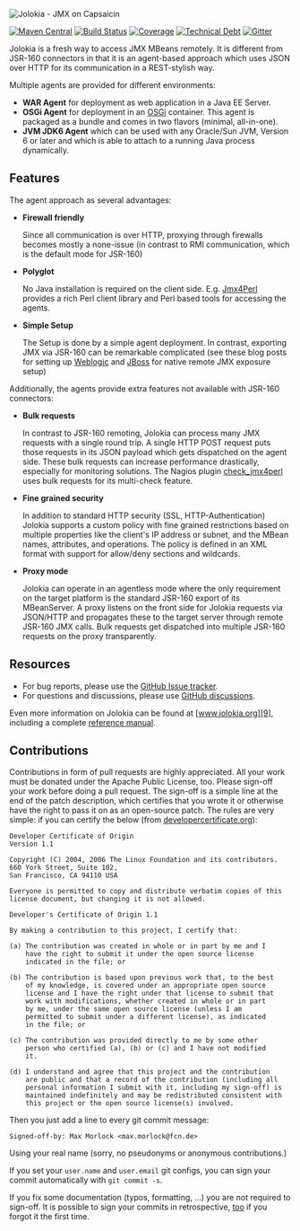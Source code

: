 ![Jolokia - JMX on Capsaicin][1]

[![Maven Central](https://maven-badges.herokuapp.com/maven-central/org.jolokia/jolokia-parent/badge.svg?style=flat)](https://maven-badges.herokuapp.com/maven-central/org.jolokia/jolokia-parent/)
[![Build Status](https://github.com/jolokia/jolokia/actions/workflows/ci.yaml/badge.svg?branch=2.0)](https://github.com/jolokia/jolokia/actions/workflows/ci.yaml)
[![Coverage](https://sonarcloud.io/api/project_badges/measure?project=org.jolokia%3Ajolokia&metric=coverage)](https://sonarcloud.io/summary/new_code?id=org.jolokia%3Ajolokia)
[![Technical Debt](https://sonarcloud.io/api/project_badges/measure?project=org.jolokia%3Ajolokia&metric=sqale_index)](https://sonarcloud.io/summary/new_code?id=org.jolokia%3Ajolokia)
[![Gitter](https://badges.gitter.im/Join+Chat.svg)](https://gitter.im/rhuss/jolokia?utm_source=badge&utm_medium=badge&utm_campaign=pr-badge)

Jolokia is a fresh way to access JMX MBeans remotely. It is
different from JSR-160 connectors in that it is an agent-based
approach which uses JSON over HTTP for its communication in a
REST-stylish way.

Multiple agents are provided for different environments:

* **WAR Agent** for deployment as web application in a Java EE Server. 
* **OSGi Agent** for deployment in an [OSGi][2] container. This agent
  is packaged as a bundle and comes in two flavors (minimal,
  all-in-one).
* **JVM JDK6 Agent** which can be used with any Oracle/Sun JVM,
  Version 6 or later and which is able to attach to a running Java process 
  dynamically. 


## Features

The agent approach as several advantages:

* **Firewall friendly**

  Since all communication is over HTTP, proxying through firewalls
  becomes mostly a none-issue (in contrast to RMI communication, which
  is the default mode for JSR-160)

* **Polyglot**

  No Java installation is required on the client
  side. E.g. [Jmx4Perl][3] provides a rich Perl client library and
  Perl based tools for accessing the agents.

* **Simple Setup**

  The Setup is done by a simple agent deployment. In contrast,
  exporting JMX via JSR-160 can be remarkable complicated (see these
  blog posts for setting up [Weblogic][4] and [JBoss][5] for native
  remote JMX exposure setup)

Additionally, the agents provide extra features not available with
JSR-160 connectors:

* **Bulk requests**

  In contrast to JSR-160 remoting, Jolokia can process many JMX
  requests with a single round trip. A single HTTP POST request puts
  those requests in its JSON payload which gets dispatched on the
  agent side. These bulk requests can increase performance drastically,
  especially for monitoring solutions. The Nagios plugin
  [check_jmx4perl][6] uses bulk requests for its multi-check feature.
  
* **Fine grained security**

  In addition to standard HTTP security (SSL, HTTP-Authentication)
  Jolokia supports a custom policy with fine grained restrictions
  based on multiple properties like the client's IP address or subnet,
  and the MBean names, attributes, and operations. The policy is
  defined in an XML format with support for allow/deny sections and
  wildcards.

* **Proxy mode**

  Jolokia can operate in an agentless mode where the only requirement
  on the target platform is the standard JSR-160 export of its
  MBeanServer. A proxy listens on the front side for Jolokia requests
  via JSON/HTTP and propagates these to the target server through
  remote JSR-160 JMX calls. Bulk requests get dispatched into
  multiple JSR-160 requests on the proxy transparently.

## Resources

* For bug reports, please use the [GitHub Issue tracker][7].
* For questions and discussions, please use [GitHub discussions][8].

Even more information on Jolokia can be found at [www.jolokia.org][9], including
a complete [reference manual][10].

## Contributions

Contributions in form of pull requests are highly appreciated. All your work must be donated under the 
Apache Public License, too. Please sign-off your work before 
doing a pull request. The sign-off is a simple line at the end of the patch description, 
which certifies that you wrote it or otherwise have the right to
pass it on as an open-source patch.  The rules are very simple: if you
can certify the below (from
[developercertificate.org](http://developercertificate.org/)):

```
Developer Certificate of Origin
Version 1.1

Copyright (C) 2004, 2006 The Linux Foundation and its contributors.
660 York Street, Suite 102,
San Francisco, CA 94110 USA

Everyone is permitted to copy and distribute verbatim copies of this
license document, but changing it is not allowed.

Developer's Certificate of Origin 1.1

By making a contribution to this project, I certify that:

(a) The contribution was created in whole or in part by me and I
    have the right to submit it under the open source license
    indicated in the file; or

(b) The contribution is based upon previous work that, to the best
    of my knowledge, is covered under an appropriate open source
    license and I have the right under that license to submit that
    work with modifications, whether created in whole or in part
    by me, under the same open source license (unless I am
    permitted to submit under a different license), as indicated
    in the file; or

(c) The contribution was provided directly to me by some other
    person who certified (a), (b) or (c) and I have not modified
    it.

(d) I understand and agree that this project and the contribution
    are public and that a record of the contribution (including all
    personal information I submit with it, including my sign-off) is
    maintained indefinitely and may be redistributed consistent with
    this project or the open source license(s) involved.
```

Then you just add a line to every git commit message:

    Signed-off-by: Max Morlock <max.morlock@fcn.de>

Using your real name (sorry, no pseudonyms or anonymous contributions.)

If you set your `user.name` and `user.email` git configs, you can sign your
commit automatically with `git commit -s`.

If you fix some documentation (typos, formatting, ...) you are not required to sign-off. 
It is possible to sign your commits in retrospective, [too](http://stackoverflow.com/questions/13043357/git-sign-off-previous-commits) 
if you forgot it the first time. 

 [1]: https://jolokia.org/images/jolokia_logo.png "Jolokia"
 [2]: http://www.osgi.org
 [3]: http://www.jmx4perl.org
 [4]: http://labs.consol.de/blog/jmx4perl/configuring-remote-jmx-access-for-weblogic   
 [5]: http://labs.consol.de/blog/jmx4perl/jboss-remote-jmx
 [6]: http://search.cpan.org/~roland/jmx4perl/scripts/check_jmx4perl
 [7]: https://github.com/jolokia/jolokia/issues
 [8]: https://github.com/jolokia/jolokia/discussions
 [9]: https://www.jolokia.org
 [10]: https://www.jolokia.org/reference/html/index.html
